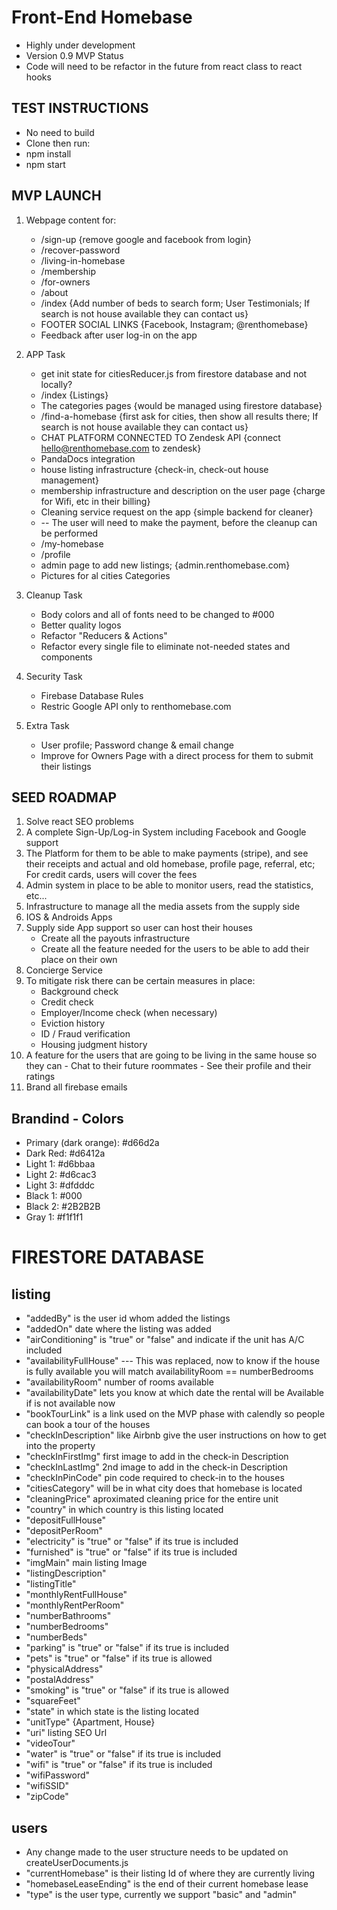 # Front-End Homebase
 - Highly under development
 - Version 0.9 MVP Status
 - Code will need to be refactor in the future from react class to react hooks

## TEST INSTRUCTIONS
 - No need to build
 - Clone then run:
 - npm install
 - npm start

## MVP LAUNCH
 1) Webpage content for:
    - /sign-up {remove google and facebook from login}
    - /recover-password
    - /living-in-homebase
    - /membership
    - /for-owners
    - /about
    - /index {Add number of beds to search form; User Testimonials; If search is not house available they can contact us}
    - FOOTER SOCIAL LINKS {Facebook, Instagram; @renthomebase}
    - Feedback after user log-in on the app

 2) APP Task
    - get init state for citiesReducer.js from firestore database and not locally?
    - /index {Listings}
    - The categories pages {would be managed using firestore database}
    - /find-a-homebase {first ask for cities, then show all results there; If search is not house available they can contact us}
    - CHAT PLATFORM CONNECTED TO Zendesk API {connect hello@renthomebase.com to zendesk}
    - PandaDocs integration
    - house listing infrastructure {check-in, check-out house management}
    - membership infrastructure and description on the user page {charge for Wifi, etc in their billing}
    - Cleaning service request on the app {simple backend for cleaner}
    - -- The user will need to make the payment, before the cleanup can be performed
    - /my-homebase
    - /profile
    - admin page to add new listings; {admin.renthomebase.com}
    - Pictures for al cities Categories

 3) Cleanup Task
    - Body colors and all of fonts need to be changed to #000
    - Better quality logos
    - Refactor "Reducers & Actions"
    - Refactor every single file to eliminate not-needed states and components

 4) Security Task
    - Firebase Database Rules
    - Restric Google API only to renthomebase.com

 5) Extra Task
    - User profile; Password change & email change
    - Improve for Owners Page with a direct process for them to submit their listings

## SEED ROADMAP
 1) Solve react SEO problems
 2) A complete Sign-Up/Log-in System including Facebook and Google support
 3) The Platform for them to be able to make payments (stripe), and see their receipts and actual and old homebase, profile page, referral, etc; For credit cards, users will cover the fees
 4) Admin system in place to be able to monitor users, read the statistics, etc...
 5) Infrastructure to manage all the media assets from the supply side
 6) IOS & Androids Apps
 7) Supply side App support so user can host their houses
    - Create all the payouts infrastructure
    - Create all the feature needed for the users to be able to add their place on their own
 8) Concierge Service
 9) To mitigate risk there can be certain measures in place:
    - Background check
    - Credit check
    - Employer/Income check (when necessary)
    - Eviction history
    - ID / Fraud verification
    - Housing judgment history
 10) A feature for the users that are going to be living in the same house so they can
    - Chat to their future roommates
    - See their profile and their ratings
 11) Brand all firebase emails

## Brandind - Colors
 - Primary (dark orange): #d66d2a
 - Dark Red: #d6412a
 - Light 1: #d6bbaa
 - Light 2: #d6cac3
 - Light 3: #dfdddc
 - Black 1: #000
 - Black 2: #2B2B2B
 - Gray 1: #f1f1f1

# FIRESTORE DATABASE

## listing
 - "addedBy" is the user id whom added the listings
 - "addedOn" date where the listing was added
 - "airConditioning" is "true" or "false" and indicate if the unit has A/C included
 - "availabilityFullHouse" --- This was replaced, now to know if the house is fully available you will match availabilityRoom == numberBedrooms
 - "availabilityRoom" number of rooms available
 - "availabilityDate" lets you know at which date the rental will be Available if is not available now
 - "bookTourLink" is a link used on the MVP phase with calendly so people can book a tour of the houses
 - "checkInDescription" like Airbnb give the user instructions on how to get into the property
 - "checkInFirstImg" first image to add in the check-in Description
 - "checkInLastImg" 2nd image to add in the check-in Description
 - "checkInPinCode" pin code required to check-in to the houses
 - "citiesCategory" will be in what city does that homebase is located
 - "cleaningPrice" aproximated cleaning price for the entire unit
 - "country" in which country is this listing located
 - "depositFullHouse"
 - "depositPerRoom"
 - "electricity" is "true" or "false" if its true is included
 - "furnished" is "true" or "false" if its true is included
 - "imgMain" main listing Image
 - "listingDescription"
 - "listingTitle"
 - "monthlyRentFullHouse"
 - "monthlyRentPerRoom"
 - "numberBathrooms"
 - "numberBedrooms"
 - "numberBeds"
 - "parking" is "true" or "false" if its true is included
 - "pets" is "true" or "false" if its true is allowed
 - "physicalAddress"
 - "postalAddress"
 - "smoking" is "true" or "false" if its true is allowed
 - "squareFeet"
 - "state" in which state is the listing located
 - "unitType" {Apartment, House}
 - "uri" listing SEO Url
 - "videoTour"
 - "water" is "true" or "false" if its true is included
 - "wifi" is "true" or "false" if its true is included
 - "wifiPassword"
 - "wifiSSID"
 - "zipCode"



## users
 - Any change made to the user structure needs to be updated on createUserDocuments.js
 - "currentHomebase" is their listing Id of where they are currently living
 - "homebaseLeaseEnding" is the end of their current homebase lease
 - "type" is the user type, currently we support "basic" and "admin"
